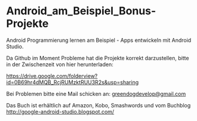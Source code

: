 Android_am_Beispiel_Bonus-Projekte
==================================

Android Programmierung lernen am Beispiel - Apps entwickeln mit Android Studio.

Da Github im Moment Probleme hat die Projekte korrekt darzustellen, bitte in der Zwischenzeit von hier herunterladen:

https://drive.google.com/folderview?id=0B69hr4dMQB_RcjRUMzktRUU3R2s&usp=sharing

Bei Problemen bitte eine Mail schicken an: greendogdevelop@gmail.com

Das Buch ist erhältlich auf Amazon, Kobo, Smashwords und vom Buchblog
http://google-android-studio.blogspot.com/
